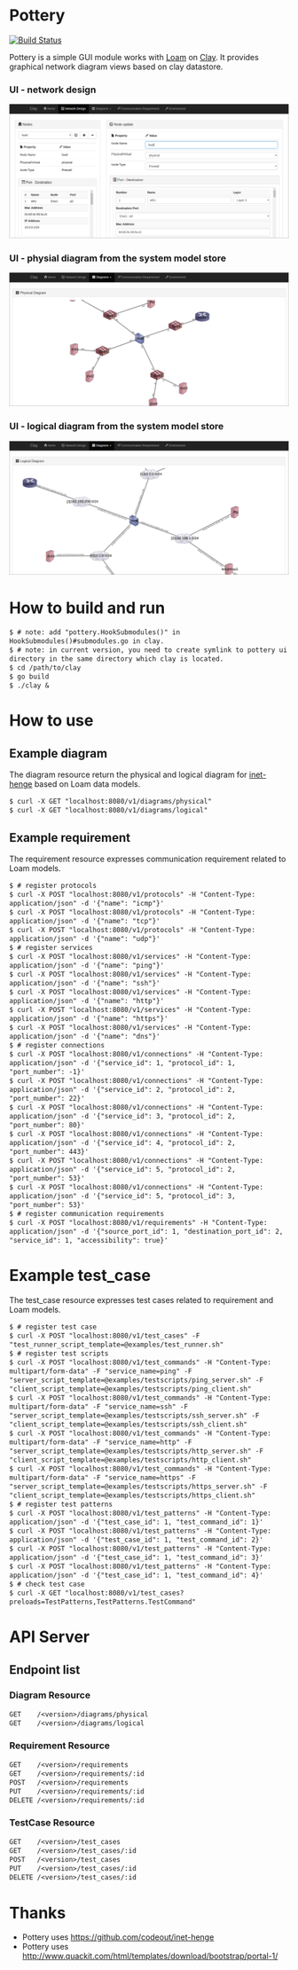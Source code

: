 # Pottery

[![Build Status](https://travis-ci.org/qb0C80aE/pottery.svg?branch=develop)](https://travis-ci.org/qb0C80aE/pottery)

Pottery is a simple GUI module works with [Loam](https://github.com/qb0C80aE/loam) on [Clay](https://github.com/qb0C80aE/clay).
It provides graphical network diagram views based on clay datastore.

### UI - network design
![Network design](./images/sample1.png)

### UI - physial diagram from the system model store
![Physical diagram](./images/sample2.png)

### UI - logical diagram from the system model store
![Logical diagram](./images/sample3.png)

# How to build and run

```
$ # note: add "pottery.HookSubmodules()" in HookSubmodules()#submodules.go in clay.
$ # note: in current version, you need to create symlink to pottery ui directory in the same directory which clay is located.
$ cd /path/to/clay
$ go build
$ ./clay &
```

# How to use

## Example diagram

The diagram resource return the physical and logical diagram for [inet-henge](https://github.com/codeout/inet-henge) based on Loam data models.

```
$ curl -X GET "localhost:8080/v1/diagrams/physical"
$ curl -X GET "localhost:8080/v1/diagrams/logical"
```

## Example requirement

The requirement resource expresses communication requirement related to Loam models.

```
$ # register protocols
$ curl -X POST "localhost:8080/v1/protocols" -H "Content-Type: application/json" -d '{"name": "icmp"}'
$ curl -X POST "localhost:8080/v1/protocols" -H "Content-Type: application/json" -d '{"name": "tcp"}'
$ curl -X POST "localhost:8080/v1/protocols" -H "Content-Type: application/json" -d '{"name": "udp"}'
$ # register services
$ curl -X POST "localhost:8080/v1/services" -H "Content-Type: application/json" -d '{"name": "ping"}'
$ curl -X POST "localhost:8080/v1/services" -H "Content-Type: application/json" -d '{"name": "ssh"}'
$ curl -X POST "localhost:8080/v1/services" -H "Content-Type: application/json" -d '{"name": "http"}'
$ curl -X POST "localhost:8080/v1/services" -H "Content-Type: application/json" -d '{"name": "https"}'
$ curl -X POST "localhost:8080/v1/services" -H "Content-Type: application/json" -d '{"name": "dns"}'
$ # register connections
$ curl -X POST "localhost:8080/v1/connections" -H "Content-Type: application/json" -d '{"service_id": 1, "protocol_id": 1, "port_number": -1}'
$ curl -X POST "localhost:8080/v1/connections" -H "Content-Type: application/json" -d '{"service_id": 2, "protocol_id": 2, "port_number": 22}'
$ curl -X POST "localhost:8080/v1/connections" -H "Content-Type: application/json" -d '{"service_id": 3, "protocol_id": 2, "port_number": 80}'
$ curl -X POST "localhost:8080/v1/connections" -H "Content-Type: application/json" -d '{"service_id": 4, "protocol_id": 2, "port_number": 443}'
$ curl -X POST "localhost:8080/v1/connections" -H "Content-Type: application/json" -d '{"service_id": 5, "protocol_id": 2, "port_number": 53}'
$ curl -X POST "localhost:8080/v1/connections" -H "Content-Type: application/json" -d '{"service_id": 5, "protocol_id": 3, "port_number": 53}'
$ # register communication requirements
$ curl -X POST "localhost:8080/v1/requirements" -H "Content-Type: application/json" -d '{"source_port_id": 1, "destination_port_id": 2, "service_id": 1, "accessibility": true}'
```

# Example test_case

The test_case resource expresses test cases related to requirement and Loam models.

```
$ # register test case
$ curl -X POST "localhost:8080/v1/test_cases" -F "test_runner_script_template=@examples/test_runner.sh"
$ # register test scripts
$ curl -X POST "localhost:8080/v1/test_commands" -H "Content-Type: multipart/form-data" -F "service_name=ping" -F "server_script_template=@examples/testscripts/ping_server.sh" -F "client_script_template=@examples/testscripts/ping_client.sh"
$ curl -X POST "localhost:8080/v1/test_commands" -H "Content-Type: multipart/form-data" -F "service_name=ssh" -F "server_script_template=@examples/testscripts/ssh_server.sh" -F "client_script_template=@examples/testscripts/ssh_client.sh"
$ curl -X POST "localhost:8080/v1/test_commands" -H "Content-Type: multipart/form-data" -F "service_name=http" -F "server_script_template=@examples/testscripts/http_server.sh" -F "client_script_template=@examples/testscripts/http_client.sh"
$ curl -X POST "localhost:8080/v1/test_commands" -H "Content-Type: multipart/form-data" -F "service_name=https" -F "server_script_template=@examples/testscripts/https_server.sh" -F "client_script_template=@examples/testscripts/https_client.sh"
$ # register test patterns
$ curl -X POST "localhost:8080/v1/test_patterns" -H "Content-Type: application/json" -d '{"test_case_id": 1, "test_command_id": 1}'
$ curl -X POST "localhost:8080/v1/test_patterns" -H "Content-Type: application/json" -d '{"test_case_id": 1, "test_command_id": 2}'
$ curl -X POST "localhost:8080/v1/test_patterns" -H "Content-Type: application/json" -d '{"test_case_id": 1, "test_command_id": 3}'
$ curl -X POST "localhost:8080/v1/test_patterns" -H "Content-Type: application/json" -d '{"test_case_id": 1, "test_command_id": 4}'
$ # check test case
$ curl -X GET "localhost:8080/v1/test_cases?preloads=TestPatterns,TestPatterns.TestCommand"
```

# API Server

## Endpoint list

### Diagram Resource

```
GET    /<version>/diagrams/physical
GET    /<version>/diagrams/logical
```

### Requirement Resource

```
GET    /<version>/requirements
GET    /<version>/requirements/:id
POST   /<version>/requirements
PUT    /<version>/requirements/:id
DELETE /<version>/requirements/:id
```

### TestCase Resource

```
GET    /<version>/test_cases
GET    /<version>/test_cases/:id
POST   /<version>/test_cases
PUT    /<version>/test_cases/:id
DELETE /<version>/test_cases/:id
```

# Thanks

* Pottery uses https://github.com/codeout/inet-henge
* Pottery uses http://www.quackit.com/html/templates/download/bootstrap/portal-1/
